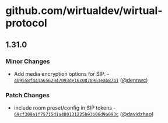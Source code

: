 # github.com/wirtualdev/wirtual-protocol

## 1.31.0

### Minor Changes

- Add media encryption options for SIP. - [`409558f441a6562947093de16c0878961eab87b1`](https://github.com/wirtualdev/wirtual-protocol/commit/409558f441a6562947093de16c0878961eab87b1) ([@dennwc](https://github.com/dennwc))

### Patch Changes

- include room preset/config in SIP tokens - [`69cf309a1f75715d1a480131225b93b06d9a093c`](https://github.com/wirtualdev/wirtual-protocol/commit/69cf309a1f75715d1a480131225b93b06d9a093c) ([@davidzhao](https://github.com/davidzhao))
